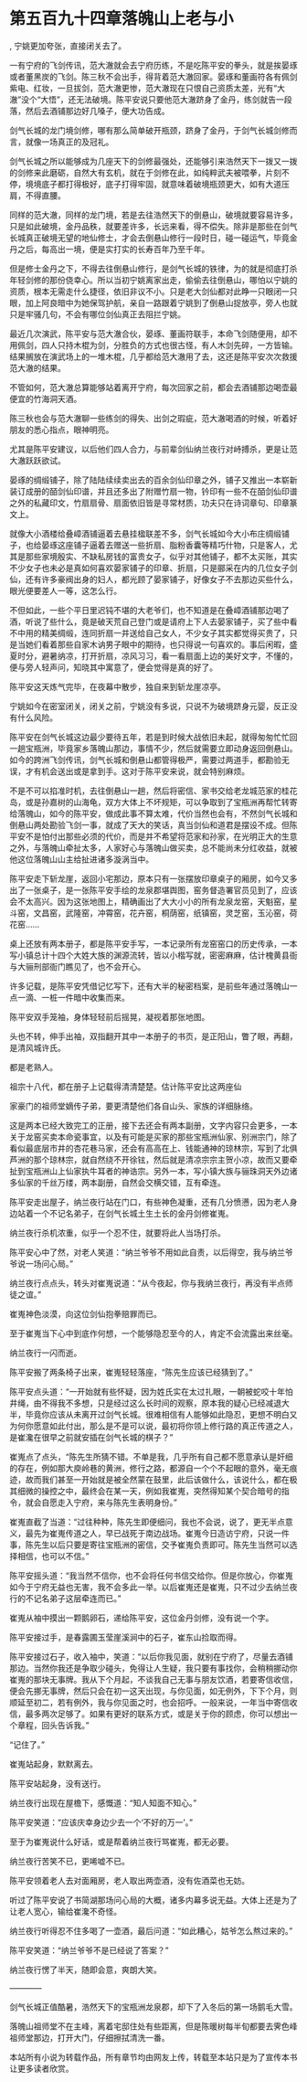 # 第五百九十四章落魄山上老与小
,  宁姚更加夸张，直接闭关去了。
   一有宁府的飞剑传讯，范大澈就会去宁府历练，不是吃陈平安的拳头，就是挨晏琢或者董黑炭的飞剑。陈三秋不会出手，得背着范大澈回家。晏琢和董画符各有佩剑紫电、红妆，一旦拔剑，范大澈更惨，范大澈现在只恨自己资质太差，光有“大澈”没个“大悟”，还无法破境。陈平安说只要他范大澈跻身了金丹，练剑就告一段落，然后去酒铺那边好几嗓子，便大功告成。
   剑气长城的龙门境剑修，哪有那么简单破开瓶颈，跻身了金丹，于剑气长城剑修而言，就像一场真正的及冠礼。
   剑气长城之所以能够成为几座天下的剑修最强处，还能够引来浩然天下一拨又一拨的剑修来此磨砺，自然大有玄机，就在于剑修在此，如纯粹武夫被喂拳，片刻不停，境境底子都打得极好，底子打得牢固，就意味着破境瓶颈更大，如有大道压肩，不得直腰。
   同样的范大澈，同样的龙门境，若是去往浩然天下的倒悬山，破境就要容易许多，只是如此破境，金丹品秩，就要差许多，长远来看，得不偿失。除非是那些在剑气长城真正破境无望的地仙修士，才会去倒悬山修行一段时日，碰一碰运气，毕竟金丹之后，每高出一境，便是实打实的长寿百年乃至千年。
   但是修士金丹之下，不得去往倒悬山修行，是剑气长城的铁律，为的就是彻底打杀年轻剑修的那份侥幸心。所以当初宁姚离家出走，偷偷去往倒悬山，哪怕以宁姚的资质，根本无需走什么捷径，依旧非议不小。只是老大剑仙都对此睁一只眼闭一只眼，加上阿良暗中为她保驾护航，亲自一路跟着宁姚到了倒悬山捉放亭，旁人也就只是牢骚几句，不会有哪位剑仙真正去阻拦宁姚。
   最近几次演武，陈平安与范大澈合伙，晏琢、董画符联手，本命飞剑随便用，却不用佩剑，四人只持木棍为剑，分胜负的方式也很古怪，有人木剑先碎，一方皆输。结果搁放在演武场上的一堆木棍，几乎都给范大澈用了去，这还是陈平安次次救援范大澈的结果。
   不管如何，范大澈总算能够站着离开宁府，每次回家之前，都会去酒铺那边喝壶最便宜的竹海洞天酒。
   陈三秋也会与范大澈聊一些练剑的得失、出剑之瑕疵，范大澈喝酒的时候，听着好朋友的悉心指点，眼神明亮。
   尤其是陈平安建议，以后他们四人合力，与前辈剑仙纳兰夜行对峙搏杀，更是让范大澈跃跃欲试。
   晏琢的绸缎铺子，除了陆陆续续卖出去的百余剑仙印章之外，铺子又推出一本崭新装订成册的皕剑仙印谱，并且还多出了附赠竹扇一物，钤印有一些不在皕剑仙印谱之外的私藏印文，竹扇扇骨、扇面依旧皆是寻常材质，功夫只在诗词章句、印章篆文上。
   就像大小酒楼给叠嶂酒铺逼着去悬挂楹联差不多，剑气长城如今大小布庄绸缎铺子，也给晏琢这座铺子逼着去赠送一些折扇、脂粉香囊等精巧什物，只是客人，尤其是那些家境殷实、不缺私房钱的富贵女子，似乎对其他铺子，都不太买账，其实不少女子也未必是真如何喜欢晏家铺子的印章、折扇，只是郦采在内的几位女子剑仙，还有许多豪阀出身的妇人，都光顾了晏家铺子，好像女子不去那边买些什么，眼光便要差人一等，这怎么行。
   不但如此，一些个平日里迟钝不堪的大老爷们，也不知道是在叠嶂酒铺那边喝了酒，听说了些什么，竟是破天荒自己登门或是请府上下人去晏家铺子，买了些中看不中用的精美绸缎，连同折扇一并送给自己女人，不少女子其实都觉得买贵了，只是当她们看着那些自家木讷男子眼中的期待，也只得说一句喜欢的。事后闲暇，盛夏时分，避暑纳凉，打开折扇，凉风习习，看一看扇面上边的美好文字，不懂的，便与旁人轻声问，知晓其中寓意了，便会觉得是真的好了。
   陈平安这天炼气完毕，在夜幕中散步，独自来到斩龙崖凉亭。
   宁姚如今在密室闭关，闭关之前，宁姚没有多说，只说不为破境跻身元婴，反正没有什么风险。
   陈平安在剑气长城这边最少要待五年，若是到时候大战依旧未起，就得匆匆忙忙回一趟宝瓶洲，毕竟家乡落魄山那边，事情不少，然后就需要立即动身返回倒悬山。如今的跨洲飞剑传讯，剑气长城和倒悬山都管得极严，需要过两道手，都勘验无误，才有机会送出或是拿到手。这对于陈平安来说，就会特别麻烦。
   不是不可以掐准时机，去往倒悬山一趟，然后将密信、家书交给老龙城范家的桂花岛，或是孙嘉树的山海龟，双方大体上不坏规矩，可以争取到了宝瓶洲再帮忙转寄给落魄山，如今的陈平安，做成此事不算太难，代价当然也会有，不然剑气长城和倒悬山两处勘验飞剑一事，就成了天大的笑话，真当剑仙和道君是摆设不成。但陈平安不是怕付出那些必须的代价，而是并不希望将范家和孙家，在光明正大的生意之外，与落魄山牵扯太多，人家好心与落魄山做买卖，总不能尚未分红收益，就被他这位落魄山山主给扯进诸多漩涡当中。
   陈平安走下斩龙崖，返回小宅那边，原本只有一张摆放印章桌子的厢房，如今又多出了一张桌子，是一张陈平安手绘的龙泉郡堪舆图，窑务督造署官员见到了，应该会不太高兴。因为这张地图上，精确画出了大大小小的所有龙泉龙窑，天魁窑，星斗窑，文昌窑，武隆窑，冲霄窑，花卉窑，桐荫窑，纸镇窑，灵芝窑，玉沁窑，荷花窑……
   桌上还放有两本册子，都是陈平安手写，一本记录所有龙窑窑口的历史传承，一本写小镇总计十四个大姓大族的渊源流转，皆以小楷写就，密密麻麻，估计槐黄县衙与大骊刑部衙门瞧见了，也不会开心。
   许多记载，是陈平安凭借记忆写下，还有大半的秘密档案，是前些年通过落魄山一点一滴、一桩一件暗中收集而来。
   陈平安双手笼袖，身体轻轻前后摇晃，凝视着那张地图。
   头也不转，伸手出袖，双指翻开其中一本册子的书页，是正阳山，瞥了眼，再翻，是清风城许氏。
   都是老熟人。
   祖宗十八代，都在册子上记载得清清楚楚。估计陈平安比这两座仙
   家豪门的祖师堂嫡传子弟，要更清楚他们各自山头、家族的详细脉络。
   这是两本已经大致完工的正册，接下去还会有两本副册，文字内容只会更多，一本关于龙窑买卖本命瓷事宜，以及有可能是买家的那些宝瓶洲仙家、别洲宗门，除了看似最底层市井的杏花巷马家，还会有高高在上、钱能通神的琼林宗，写到了北俱芦洲的那个琼林宗，就自然绕不开徐铉，然后就是清凉宗宗主贺小凉，故而又要牵扯到宝瓶洲山上仙家执牛耳者的神诰宗。另外一本，写小镇大族与骊珠洞天外边诸多仙家的千丝万缕，两本副册，自然会交横交错，互有牵连。
   陈平安走出屋子，纳兰夜行站在门口，有些神色凝重，还有几分愤懑，因为老人身边站着一个不记名弟子，在剑气长城土生土长的金丹剑修崔嵬。
   纳兰夜行杀机浓重，似乎一个忍不住，就要将此人当场打杀。
   陈平安心中了然，对老人笑道：“纳兰爷爷不用如此自责，以后得空，我与纳兰爷爷说一场问心局。”
   纳兰夜行点点头，转头对崔嵬说道：“从今夜起，你与我纳兰夜行，再没有半点师徒之谊。”
   崔嵬神色淡漠，向这位剑仙抱拳赔罪而已。
   至于崔嵬当下心中到底作何想，一个能够隐忍至今的人，肯定不会流露出来丝毫。
   纳兰夜行一闪而逝。
   陈平安搬了两条椅子出来，崔嵬轻轻落座，“陈先生应该已经猜到了。”
   陈平安点头道：“一开始就有些怀疑，因为姓氏实在太过扎眼，一朝被蛇咬十年怕井绳，由不得我不多想，只是经过这么长时间的观察，原本我的疑心已经减退大半，毕竟你应该从未离开过剑气长城。很难相信有人能够如此隐忍，更想不明白又为何你愿意如此付出，那么是不是可以说，最初将你领上修行路的真正传道之人，是崔瀺在很早之前就安插在剑气长城的棋子？”
   崔嵬点了点头，“陈先生所猜不错。不单是我，几乎所有自己都不愿意承认是奸细的存在，例如那大庾岭巷的黄洲，修行之路，都源自一个个不起眼的意外，毫无痕迹，故而我们甚至一开始就是被全然蒙在鼓里，此后该做什么，该说什么，都在极其细微的操控之中，最终会在某一天，例如我崔嵬，突然得知某个契合暗号的指令，就会自愿走入宁府，来与陈先生表明身份。”
   崔嵬直截了当道：“过往种种，陈先生即便细问，我也不会说，说了，更无半点意义，最先为崔嵬传道之人，早已战死于南边战场。崔嵬今日造访宁府，只说一件事，陈先生以后只要是寄往宝瓶洲的密信，交予崔嵬负责即可。陈先生当然可以选择相信，也可以不信。”
   陈平安摇头道：“我当然不信你，也不会将任何书信交给你。但是你放心，你崔嵬如今于宁府无益也无害，我不会多此一举。以后崔嵬还是崔嵬，只不过少去纳兰夜行的不记名弟子这层牵连而已。”
   崔嵬从袖中摸出一颗鹅卵石，递给陈平安，这位金丹剑修，没有说一个字。
   陈平安接过手，是春露圃玉莹崖溪涧中的石子，崔东山捡取而得。
   陈平安接过石子，收入袖中，笑道：“以后你我见面，就别在宁府了，尽量去酒铺那边。当然你我还是争取少碰头，免得让人生疑，我只要有事找你，会稍稍挪动你崔嵬的那块无事牌。我从下个月起，不谈我自己无事与朋友饮酒，若要寄信收信，便会先挪无事牌，然后只会在初一这天出现，与你见面，如无例外，下下个月，则顺延至初二，若有例外，我与你见面之时，也会招呼。一般来说，一年当中寄信收信，最多两次足够了。如果有更好的联系方式，或是关于你的顾虑，你可以想出一个章程，回头告诉我。”
   “记住了。”
   崔嵬站起身，默默离去。
   陈平安站起身，没有送行。
   纳兰夜行出现在屋檐下，感慨道：“知人知面不知心。”
   陈平安笑道：“应该庆幸身边少去一个‘不好的万一’。”
   至于为崔嵬说什么好话，或是帮着纳兰夜行骂崔嵬，都无必要。
   纳兰夜行苦笑不已，更唏嘘不已。
   陈平安领着老人去对面厢房，老人取出两壶酒，没有佐酒菜也无妨。
   听过了陈平安说了书简湖那场问心局的大概，诸多内幕多说无益。大体上还是为了让老人宽心，输给崔瀺不奇怪。
   纳兰夜行听得忍不住多喝了一壶酒，最后问道：“如此糟心，姑爷怎么熬过来的。”
   陈平安笑道：“纳兰爷爷不是已经说了答案？”
   纳兰夜行愣了半天，随即会意，爽朗大笑。
   ————
   剑气长城正值酷暑，浩然天下的宝瓶洲龙泉郡，却下了入冬后的第一场鹅毛大雪。
   落魄山祖师堂不在主峰，离着宅邸住处有些距离，但是陈暖树每半旬都要去霁色峰祖师堂那边，打开大门，仔细擦拭清洗一番。
  本站所有小说为转载作品，所有章节均由网友上传，转载至本站只是为了宣传本书让更多读者欣赏。